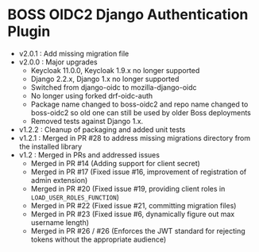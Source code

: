 # BOSS OIDC2 Django Authentication Plugin

* v2.0.1 : Add missing migration file
* v2.0.0 : Major upgrades
  * Keycloak 11.0.0, Keycloak 1.9.x no longer supported
  * Django 2.2.x, Django 1.x no longer supported
  * Switched from django-oidc to mozilla-django-oidc
  * No longer using forked drf-oidc-auth
  * Package name changed to boss-oidc2 and repo name changed to boss-oidc2 so
    old one can still be used by older Boss deployments
  * Removed tests against Django 1.x.
* v1.2.2 : Cleanup of packaging and added unit tests
* v1.2.1 : Merged in PR #28 to address missing migrations directory from the installed library
* v1.2 : Merged in PRs and addressed issues
  * Merged in PR #14 (Adding support for client secret)
  * Merged in PR #17 (Fixed issue #16, improvement of registration of admin extension)
  * Merged in PR #20 (Fixed issue #19, providing client roles in `LOAD_USER_ROLES_FUNCTION`)
  * Merged in PR #22 (Fixed issue #21, committing migration files)
  * Merged in PR #23 (Fixed issue #6, dynamically figure out max username length)
  * Merged in PR #26 / #26 (Enforces the JWT standard for rejecting tokens without
    the appropriate audience)
